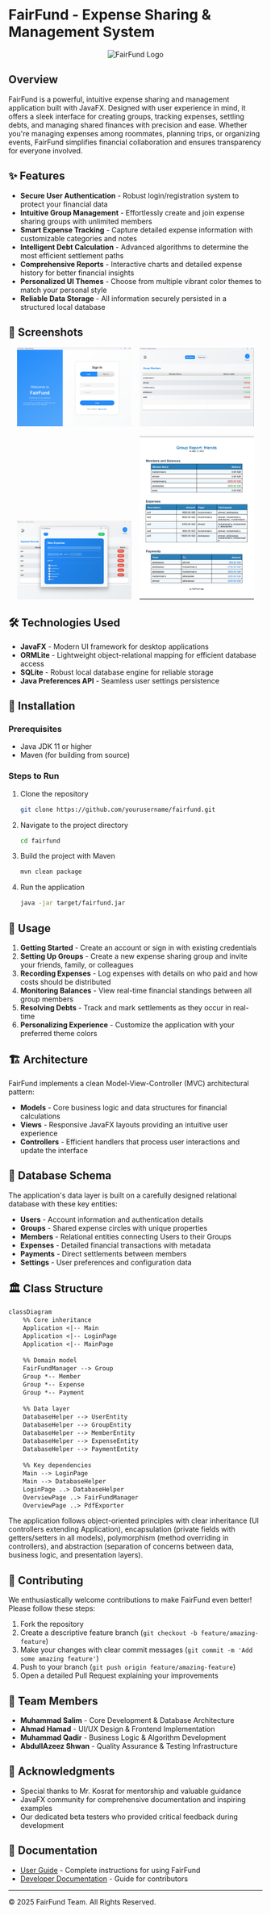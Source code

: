 # FairFund - Expense Sharing & Management System

<p align="center">
  <img src="" alt="FairFund Logo" width="400"/>
</p>

## Overview

FairFund is a powerful, intuitive expense sharing and management application built with JavaFX. Designed with user experience in mind, it offers a sleek interface for creating groups, tracking expenses, settling debts, and managing shared finances with precision and ease. Whether you're managing expenses among roommates, planning trips, or organizing events, FairFund simplifies financial collaboration and ensures transparency for everyone involved.

## ✨ Features

- **Secure User Authentication** - Robust login/registration system to protect your financial data
- **Intuitive Group Management** - Effortlessly create and join expense sharing groups with unlimited members
- **Smart Expense Tracking** - Capture detailed expense information with customizable categories and notes
- **Intelligent Debt Calculation** - Advanced algorithms to determine the most efficient settlement paths
- **Comprehensive Reports** - Interactive charts and detailed expense history for better financial insights
- **Personalized UI Themes** - Choose from multiple vibrant color themes to match your personal style
- **Reliable Data Storage** - All information securely persisted in a structured local database

## 📸 Screenshots

<div align="center">
  <img src="./src/main/resources/Image/Login.png" alt="Login Screen" width="45%"/>
  &nbsp;&nbsp;
  <img src="./src/main/resources/Image/Overview.png" alt="Dashboard" width="45%"/>
  <br/><br/>
  <img src="./src/main/resources/Image/Add Expense.png" alt="Expense Entry" width="45%"/>
  &nbsp;&nbsp;
  <img src="./src/main/resources/Image/Report.png" alt="Reports" width="45%"/>
</div>

## 🛠️ Technologies Used

- **JavaFX** - Modern UI framework for desktop applications
- **ORMLite** - Lightweight object-relational mapping for efficient database access
- **SQLite** - Robust local database engine for reliable storage
- **Java Preferences API** - Seamless user settings persistence

## 🚀 Installation

### Prerequisites
- Java JDK 11 or higher
- Maven (for building from source)

### Steps to Run
1. Clone the repository
   ```bash
   git clone https://github.com/yourusername/fairfund.git
   ```

2. Navigate to the project directory
   ```bash
   cd fairfund
   ```

3. Build the project with Maven
   ```bash
   mvn clean package
   ```

4. Run the application
   ```bash
   java -jar target/fairfund.jar
   ```

## 📖 Usage

1. **Getting Started** - Create an account or sign in with existing credentials
2. **Setting Up Groups** - Create a new expense sharing group and invite your friends, family, or colleagues
3. **Recording Expenses** - Log expenses with details on who paid and how costs should be distributed
4. **Monitoring Balances** - View real-time financial standings between all group members
5. **Resolving Debts** - Track and mark settlements as they occur in real-time
6. **Personalizing Experience** - Customize the application with your preferred theme colors

## 🏗️ Architecture

FairFund implements a clean Model-View-Controller (MVC) architectural pattern:
- **Models** - Core business logic and data structures for financial calculations
- **Views** - Responsive JavaFX layouts providing an intuitive user experience
- **Controllers** - Efficient handlers that process user interactions and update the interface

## 💾 Database Schema

The application's data layer is built on a carefully designed relational database with these key entities:
- **Users** - Account information and authentication details
- **Groups** - Shared expense circles with unique properties
- **Members** - Relational entities connecting Users to their Groups
- **Expenses** - Detailed financial transactions with metadata
- **Payments** - Direct settlements between members
- **Settings** - User preferences and configuration data

## 🏛️ Class Structure

```mermaid
classDiagram
    %% Core inheritance
    Application <|-- Main
    Application <|-- LoginPage
    Application <|-- MainPage
    
    %% Domain model
    FairFundManager --> Group
    Group *-- Member
    Group *-- Expense
    Group *-- Payment
    
    %% Data layer
    DatabaseHelper --> UserEntity
    DatabaseHelper --> GroupEntity
    DatabaseHelper --> MemberEntity
    DatabaseHelper --> ExpenseEntity
    DatabaseHelper --> PaymentEntity
    
    %% Key dependencies
    Main --> LoginPage
    Main --> DatabaseHelper
    LoginPage ..> DatabaseHelper
    OverviewPage ..> FairFundManager
    OverviewPage ..> PdfExporter
```

The application follows object-oriented principles with clear inheritance (UI controllers extending Application), encapsulation (private fields with getters/setters in all models), polymorphism (method overriding in controllers), and abstraction (separation of concerns between data, business logic, and presentation layers).

## 🤝 Contributing

We enthusiastically welcome contributions to make FairFund even better! Please follow these steps:

1. Fork the repository
2. Create a descriptive feature branch (`git checkout -b feature/amazing-feature`)
3. Make your changes with clear commit messages (`git commit -m 'Add some amazing feature'`)
4. Push to your branch (`git push origin feature/amazing-feature`)
5. Open a detailed Pull Request explaining your improvements

## 👥 Team Members

- **Muhammad Salim** - Core Development & Database Architecture
- **Ahmad Hamad** - UI/UX Design & Frontend Implementation
- **Muhammad Qadir** - Business Logic & Algorithm Development
- **AbdullAzeez Shwan** - Quality Assurance & Testing Infrastructure

## 🙏 Acknowledgments

- Special thanks to Mr. Kosrat for mentorship and valuable guidance
- JavaFX community for comprehensive documentation and inspiring examples
- Our dedicated beta testers who provided critical feedback during development

## 📘 Documentation

- [User Guide](USER_GUIDE.md) - Complete instructions for using FairFund
- [Developer Documentation](DEVELOPER.md) - Guide for contributors

---

© 2025 FairFund Team. All Rights Reserved.